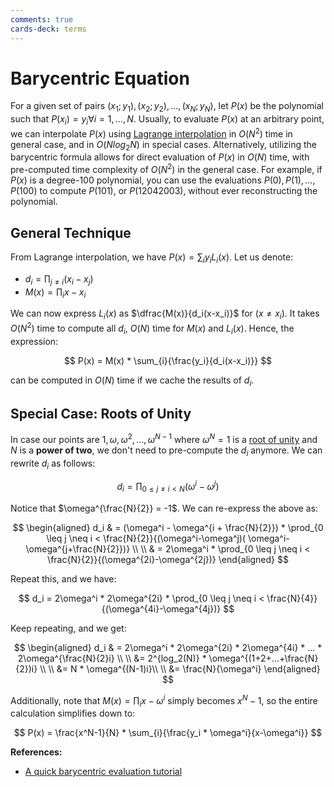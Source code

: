 ```yaml
---
comments: true
cards-deck: terms
---
```


# Barycentric Equation []()

For a given set of pairs $(x_1;y_1), (x_2; y_2), ..., (x_N; y_N)$, let $P(x)$ be the polynomial such that $P(x_i) = y_i  \forall i=1,...,N$. Usually, to evaluate $P(x)$ at an arbitrary point, we can interpolate $P(x)$
using [Lagrange interpolation](lagrange_interpolation.md) in $O(N^2)$ time in general case, and in $O(Nlog_2N)$ in special cases.
Alternatively, utilizing the barycentric formula allows for direct evaluation of $P(x)$ in $O(N)$ time, with pre-computed time
complexity of $O(N^2)$ in the general case. For example, if $P(x)$ is a degree-100 polynomial, you can use the evaluations
$P(0), P(1), ..., P(100)$ to compute $P(101)$, or $P(12042003)$, without ever reconstructing the polynomial.

[](1724425326555)

## General Technique

From Lagrange interpolation, we have $P(x) = \sum_{i}{y_i L_i(x)}$. Let us denote:

- $d_i=\prod_{j \neq i}{(x_i - x_j)}$
- $M(x) = \prod_{i}{x-x_i}$

We can now express $L_i(x)$ as $\dfrac{M(x)}{d_i(x-x_i)}$ for $(x \neq x_i)$. It takes $O(N^2)$ time to compute all $d_i$, $O(N)$ time
for $M(x)$ and $L_i(x)$. Hence, the expression:

$$
P(x) = M(x) * \sum_{i}{\frac{y_i}{d_i(x-x_i)}}
$$

can be computed in $O(N)$ time if we cache the results of $d_i$.

## Special Case: Roots of Unity

In case our points are $1, \omega, \omega^2, ..., \omega^{N-1}$ where $\omega^N = 1$ is a [root of unity](plonk.md#Roots%20of%20Unity)
and $N$ is a **power of two**, we don't need to pre-compute the $d_i$ anymore. We can rewrite $d_i$ as follows:

$$
d_i = \prod_{0 \leq j \neq i < N}{(\omega^i - \omega^j)}
$$

Notice that $\omega^{\frac{N}{2}} = -1$. We can re-express the above as:

$$
\begin{aligned}
d_i & = (\omega^i - \omega^{i + \frac{N}{2}}) * \prod_{0 \leq j \neq i < \frac{N}{2}}{(\omega^i-\omega^j)(
\omega^i-\omega^{j+\frac{N}{2}})} \\ \\
& = 2\omega^i * \prod_{0 \leq j \neq i < \frac{N}{2}}{(\omega^{2i}-\omega^{2j})}
\end{aligned}
$$

Repeat this, and we have:

$$
d_i = 2\omega^i * 2\omega^{2i} * \prod_{0 \leq j \neq i < \frac{N}{4}}{(\omega^{4i}-\omega^{4j})}
$$

Keep repeating, and we get:

$$
\begin{aligned}
d_i & = 2\omega^i * 2\omega^{2i} * 2\omega^{4i} * ... * 2\omega^{\frac{N}{2}i} \\ \\
&= 2^{log_2(N)} * \omega^{(1+2+...+\frac{N}{2})i} \\ \\
&= N * \omega^{(N-1)i}\\ \\
&= \frac{N}{\omega^i}
\end{aligned}
$$

Additionally, note that $M(x)=\prod_{i}{x - \omega^i}$ simply becomes $x^N-1$, so the entire calculation simplifies down to:

$$
P(x) = \frac{x^N-1}{N} * \sum_{i}{\frac{y_i * \omega^i}{x-\omega^i}}
$$

**References:**

- [A quick barycentric evaluation tutorial](https://hackmd.io/@vbuterin/barycentric_evaluation)
